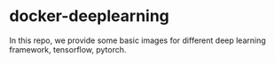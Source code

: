 # docker-deeplearning
In this repo, we provide some basic images for different deep learning framework, tensorflow, pytorch.
